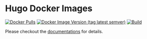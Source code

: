 # Hugo Docker Images

[![Docker Pulls](https://img.shields.io/docker/pulls/hugomods/hugo?style=flat-square)](https://hub.docker.com/r/hugomods/hugo)
[![Docker Image Version (tag latest semver)](https://img.shields.io/docker/v/hugomods/hugo/latest?style=flat-square)](https://hub.docker.com/r/razonyang/hugo)
[![Build](https://github.com/hugomods/docker/actions/workflows/build.yml/badge.svg)](https://github.com/hugomods/docker/actions/workflows/build.yml)

Please checkout the [documentations](https://hugomods.com/en/docs/docker/) for details.
